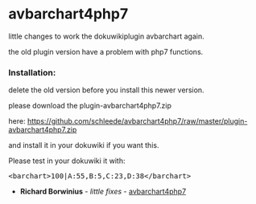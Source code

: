 # avbarchart4php7
little changes to work the dokuwikiplugin avbarchart again.

  
 the old plugin version have a problem with php7 functions.
 
 ### Installation:
 
 delete the old version before you install this newer version.
 
 please download the plugin-avbarchart4php7.zip 
 
 here: https://github.com/schleede/avbarchart4php7/raw/master/plugin-avbarchart4php7.zip
 
 and install it in your dokuwiki if you want this.
  
 Please test in your dokuwiki it with:
 
 <pre>&lt;barchart&gt;100|A:55,B:5,C:23,D:38&lt;/barchart&gt;</pre>

* **Richard Borwinius** - *little fixes* - [avbarchart4php7](https://github.com/schleede/avbarchart4php7)
